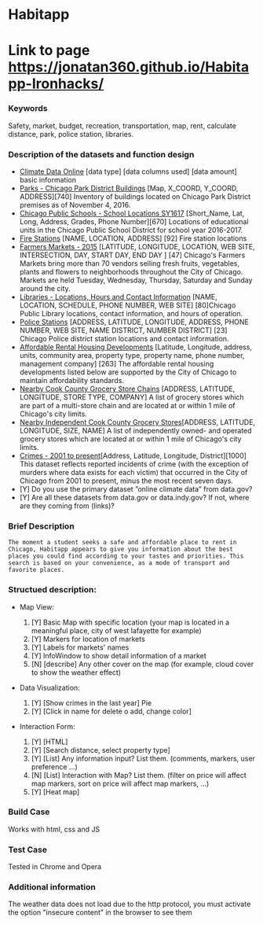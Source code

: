 # Habitapp

# Link to page https://jonatan360.github.io/Habitapp-Ironhacks/

### Keywords
Safety, market, budget, recreation, transportation, map, rent, calculate distance, park, police station, libraries.


### Description of the datasets and function design
 * [Climate Data Online](https://www.ncdc.noaa.gov/cdo-web) [data type]  [data columns used] [data amount] basic information
 * [Parks - Chicago Park District Buildings](https://catalog.data.gov/dataset/parks-chicago-park-district-buildings) [Map, X_COORD, Y_COORD, ADDRESS][740] Inventory of buildings located on Chicago Park District premises as of November 4, 2016.
 * [Chicago Public Schools - School Locations SY1617](https://catalog.data.gov/dataset/chicago-public-schools-school-locations-sy1617) [Short_Name, Lat, Long, Address, Grades, Phone Number][670] Locations of educational units in the Chicago Public School District for school year 2016-2017.
 * [Fire Stations](https://catalog.data.gov/dataset/fire-stations-61d88) [NAME, LOCATION, ADDRESS] [92] Fire station locations
 * [Farmers Markets - 2015](https://catalog.data.gov/dataset/farmers-markets-2015) [LATITUDE, LONGITUDE, LOCATION, WEB SITE, INTERSECTION, DAY, START DAY, END DAY ] [47] Chicago's Farmers Markets bring more than 70 vendors selling fresh fruits, vegetables, plants and flowers to neighborhoods throughout the City of Chicago. Markets are held Tuesday, Wednesday, Thursday, Saturday and Sunday around the city.
 * [Libraries - Locations, Hours and Contact Information](https://catalog.data.gov/dataset/libraries-locations-hours-and-contact-information-f3c61) [NAME, LOCATION, SCHEDULE,  PHONE NUMBER, WEB SITE] [80]Chicago Public Library locations, contact information, and hours of operation.
 * [Police Stations](https://catalog.data.gov/dataset/police-stations-3a3a8) [ADDRESS, LATITUDE, LONGITUDE, ADDRESS, PHONE NUMBER, WEB SITE, NAME DISTRICT, NUMBER DISTRICT] [23] Chicago Police district station locations and contact information.
 * [Affordable Rental Housing Developments](https://catalog.data.gov/dataset/affordable-rental-housing-developments-ef5c2) [Latitude, Longitude, address, units, community area, property type, property name, phone number, management company] [263] The affordable rental housing developments listed below are supported by the City of Chicago to maintain affordability 
 standards.
 * [Nearby Cook County Grocery Store Chains](https://catalog.data.gov/dataset/nearby-cook-county-grocery-store-chains-cc102) [ADDRESS, LATITUDE, LONGITUDE, STORE TYPE, COMPANY] A list of grocery stores which are part of a multi-store chain and are located at or within 1 mile of Chicago's city limits. 	
 * [Nearby Independent Cook County Grocery Stores](https://catalog.data.gov/dataset/nearby-independent-cook-county-grocery-stores-180c9)[ADDRESS, LATITUDE, LONGITUDE, SIZE, NAME] A list of independently owned- and operated grocery stores which are located at or within 1 mile of Chicago's city limits. 
 * [Crimes - 2001 to present](https://catalog.data.gov/dataset/crimes-2001-to-present-398a4)[Address, Latitude, Longitude, District][1000] This dataset reflects reported incidents of crime (with the exception of murders where data exists for each victim) that occurred in the City of Chicago from 2001 to present, minus the most recent seven days.
 * [Y] Do you use the primary dataset ”online climate data” from data.gov? 
 * [Y] Are all these datasets from data.gov or data.indy.gov? If not, where are they coming from (links)?

### Brief Description
	The moment a student seeks a safe and affordable place to rent in Chicago, Habitapp appears to give you information about the best places you could find according to your tastes and priorities. This search is based on your convenience, as a mode of transport and favorite places.

### Structued description:
 * Map View:
	1. [Y] Basic Map with specific location (your map is located in a meaningful place, city of west lafayette for example)
	2. [Y] Markers for location of markets
	3. [Y] Labels for markets' names
	4. [Y] InfoWindow to show detail information of a market
	5. [N] [describe] Any other cover on the map (for example, cloud cover to show the weather effect)

 * Data Visualization:
	1. [Y] [Show crimes in the last year] Pie
	2. [Y] [Click in name for delete o add, change color]
	
 * Interaction Form:
	1. [Y] [HTML]
	2. [Y] [Search distance, select property type] 
	3. [Y] [List] Any information input? List them. (comments, markers, user preference ...)
	4. [N] [List] Interaction with Map? List them. (filter on price will affect map markers, sort on price will affect map markers, ...)
	5. [Y] [Heat map]

### Build Case
Works with html, css and JS

### Test Case
Tested in Chrome and Opera

### Additional information 
The weather data does not load due to the http protocol, you must activate the option "insecure content" in the browser to see them
